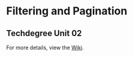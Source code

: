 # Filtering and Pagination
## Techdegree Unit 02

For more details, view the [Wiki](https://github.com/technakal/techdegree-unit-02/wiki).
